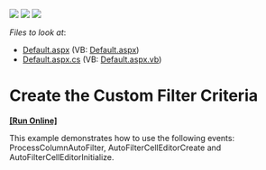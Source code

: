 <!-- default badges list -->
![](https://img.shields.io/endpoint?url=https://codecentral.devexpress.com/api/v1/VersionRange/128537118/13.1.4%2B)
[![](https://img.shields.io/badge/Open_in_DevExpress_Support_Center-FF7200?style=flat-square&logo=DevExpress&logoColor=white)](https://supportcenter.devexpress.com/ticket/details/E353)
[![](https://img.shields.io/badge/📖_How_to_use_DevExpress_Examples-e9f6fc?style=flat-square)](https://docs.devexpress.com/GeneralInformation/403183)
<!-- default badges end -->
<!-- default file list -->
*Files to look at*:

* [Default.aspx](./CS/WebSite/Default.aspx) (VB: [Default.aspx](./VB/WebSite/Default.aspx))
* [Default.aspx.cs](./CS/WebSite/Default.aspx.cs) (VB: [Default.aspx.vb](./VB/WebSite/Default.aspx.vb))
<!-- default file list end -->
# Create the Custom Filter Criteria
<!-- run online -->
**[[Run Online]](https://codecentral.devexpress.com/e353/)**
<!-- run online end -->


<p>This example demonstrates how to use the following events: ProcessColumnAutoFilter, AutoFilterCellEditorCreate and AutoFilterCellEditorInitialize.</p>

<br/>


